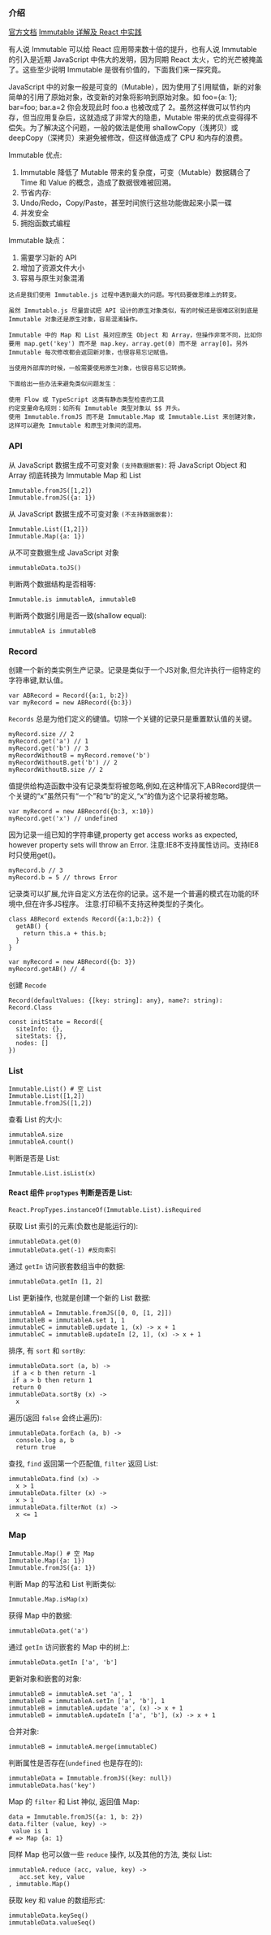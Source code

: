 ### 介绍

[官方文档](http://facebook.github.io/immutable-js/docs/#/)
[Immutable 详解及 React 中实践](http://www.w3ctech.com/topic/1595)

有人说 Immutable 可以给 React 应用带来数十倍的提升，也有人说 Immutable 的引入是近期 JavaScript 中伟大的发明，因为同期 React 太火，它的光芒被掩盖了。这些至少说明 Immutable 是很有价值的，下面我们来一探究竟。    
  
JavaScript 中的对象一般是可变的（Mutable），因为使用了引用赋值，新的对象简单的引用了原始对象，改变新的对象将影响到原始对象。如 foo={a: 1}; bar=foo; bar.a=2 你会发现此时 foo.a 也被改成了 2。虽然这样做可以节约内存，但当应用复杂后，这就造成了非常大的隐患，Mutable 带来的优点变得得不偿失。为了解决这个问题，一般的做法是使用 shallowCopy（浅拷贝）或 deepCopy（深拷贝）来避免被修改，但这样做造成了 CPU 和内存的浪费。

Immutable 优点:
1. Immutable 降低了 Mutable 带来的复杂度，可变（Mutable）数据耦合了 Time 和 Value 的概念，造成了数据很难被回溯。
2. 节省内存:
3. Undo/Redo，Copy/Paste，甚至时间旅行这些功能做起来小菜一碟
4. 并发安全
5. 拥抱函数式编程

Immutable 缺点：
1. 需要学习新的 API
2. 增加了资源文件大小
3. 容易与原生对象混淆
```
这点是我们使用 Immutable.js 过程中遇到最大的问题。写代码要做思维上的转变。

虽然 Immutable.js 尽量尝试把 API 设计的原生对象类似，有的时候还是很难区别到底是 Immutable 对象还是原生对象，容易混淆操作。

Immutable 中的 Map 和 List 虽对应原生 Object 和 Array，但操作非常不同，比如你要用 map.get('key') 而不是 map.key，array.get(0) 而不是 array[0]。另外 Immutable 每次修改都会返回新对象，也很容易忘记赋值。

当使用外部库的时候，一般需要使用原生对象，也很容易忘记转换。

下面给出一些办法来避免类似问题发生：

使用 Flow 或 TypeScript 这类有静态类型检查的工具
约定变量命名规则：如所有 Immutable 类型对象以 $$ 开头。
使用 Immutable.fromJS 而不是 Immutable.Map 或 Immutable.List 来创建对象，这样可以避免 Immutable 和原生对象间的混用。
```





### API

从 JavaScript 数据生成不可变对象 `(支持数据嵌套)`:
将 JavaScript Object 和 Array 彻底转换为 Immutable Map 和 List
```
Immutable.fromJS([1,2])
Immutable.fromJS({a: 1})
```

从 JavaScript 数据生成不可变对象 `(不支持数据嵌套)`:
```
Immutable.List([1,2]})
Immutable.Map({a: 1})
```

从不可变数据生成 JavaScript 对象
```
immutableData.toJS()
```
 
判断两个数据结构是否相等:
```
Immutable.is immutableA, immutableB
```

判断两个数据引用是否一致(shallow equal):
```
immutableA is immutableB
```

### Record
创建一个新的类实例生产记录。记录是类似于一个JS对象,但允许执行一组特定的字符串键,默认值。

```
var ABRecord = Record({a:1, b:2})
var myRecord = new ABRecord({b:3})
```

`Records` 总是为他们定义的键值。切除一个关键的记录只是重置默认值的关键。
```
myRecord.size // 2
myRecord.get('a') // 1
myRecord.get('b') // 3
myRecordWithoutB = myRecord.remove('b')
myRecordWithoutB.get('b') // 2
myRecordWithoutB.size // 2
```

值提供给构造函数中没有记录类型将被忽略,例如,在这种情况下,ABRecord提供一个关键的“x”虽然只有“一个”和“b”的定义,“x”的值为这个记录将被忽略。
```
var myRecord = new ABRecord({b:3, x:10})
myRecord.get('x') // undefined
```

因为记录一组已知的字符串键,property get access works as expected, however property sets will throw an Error.
注意:IE8不支持属性访问。支持IE8时只使用get()。
```
myRecord.b // 3
myRecord.b = 5 // throws Error
```

记录类可以扩展,允许自定义方法在你的记录。这不是一个普遍的模式在功能的环境中,但在许多JS程序。
注意:打印稿不支持这种类型的子类化。
```
class ABRecord extends Record({a:1,b:2}) {
  getAB() {
    return this.a + this.b;
  }
}

var myRecord = new ABRecord({b: 3})
myRecord.getAB() // 4
```

创建 `Recode`
```
Record(defaultValues: {[key: string]: any}, name?: string): Record.Class

const initState = Record({
  siteInfo: {},
  siteStats: {},
  nodes: []
})
```


### List
```
Immutable.List() # 空 List
Immutable.List([1,2])
Immutable.fromJS([1,2])
```

查看 List 的大小:
```
immutableA.size
immutableA.count()
```

判断是否是 List:
```
Immutable.List.isList(x)
```

#### React 组件 `propTypes` 判断是否是 List:
```
React.PropTypes.instanceOf(Immutable.List).isRequired
```

获取 List 索引的元素(负数也是能运行的):
```
immutableData.get(0)
immutableData.get(-1) #反向索引
```

通过 `getIn` 访问嵌套数组当中的数据:
```
immutableData.getIn [1, 2]
```

List 更新操作, 也就是创建一个新的 List 数据:
```
immutableA = Immutable.fromJS([0, 0, [1, 2]])
immutableB = immutableA.set 1, 1
immutableC = immutableB.update 1, (x) -> x + 1
immutableC = immutableB.updateIn [2, 1], (x) -> x + 1
```

排序, 有 `sort` 和 `sortBy`:
```
immutableData.sort (a, b) ->
 if a < b then return -1
 if a > b then return 1
 return 0
immutableData.sortBy (x) ->
  x
```

遍历(返回 `false` 会终止遍历):
```
immutableData.forEach (a, b) ->
  console.log a, b
  return true
```

查找, `find` 返回第一个匹配值, `filter` 返回 List:
```
immutableData.find (x) ->
  x > 1
immutableData.filter (x) ->
  x > 1
immutableData.filterNot (x) ->
  x <= 1
```

### Map
```
Immutable.Map() # 空 Map
Immutable.Map({a: 1})
Immutable.fromJS({a: 1})
```

判断 Map 的写法和 List 判断类似:
```
Immutable.Map.isMap(x)
```

获得 Map 中的数据:
```
immutableData.get('a')
```

通过 `getIn` 访问嵌套的 Map 中的树上:
```
immutableData.getIn ['a', 'b']
```

更新对象和嵌套的对象:
```
immutableB = immutableA.set 'a', 1
immutableB = immutableA.setIn ['a', 'b'], 1
immutableB = immutableA.update 'a', (x) -> x + 1
immutableB = immutableA.updateIn ['a', 'b'], (x) -> x + 1
```

合并对象:
```
immutableB = immutableA.merge(immutableC)
```

判断属性是否存在(`undefined` 也是存在的):
```
immutableData = Immutable.fromJS({key: null})
immutableData.has('key')
```

Map 的 `filter` 和 List 神似, 返回值 Map:
```
data = Immutable.fromJS({a: 1, b: 2})
data.filter (value, key) ->
 value is 1
# => Map {a: 1}
```

同样 Map 也可以做一些 `reduce` 操作, 以及其他的方法, 类似 List:
```
immutableA.reduce (acc, value, key) ->
   acc.set key, value
, immutable.Map()
```

获取 key 和 value 的数组形式:
```
immutableData.keySeq()
immutableData.valueSeq()
```
